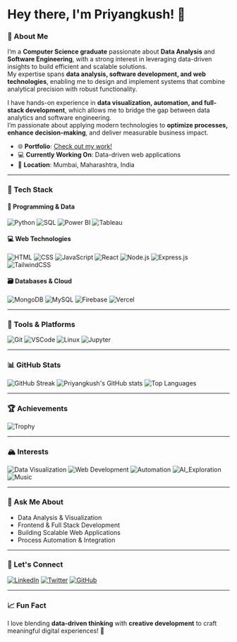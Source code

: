 # Hey there, I'm Priyangkush! 👋

### 🌟 About Me
I’m a **Computer Science graduate** passionate about **Data Analysis** and **Software Engineering**, with a strong interest in leveraging data-driven insights to build efficient and scalable solutions.  
My expertise spans **data analysis, software development, and web technologies**, enabling me to design and implement systems that combine analytical precision with robust functionality.  

I have hands-on experience in **data visualization, automation, and full-stack development**, which allows me to bridge the gap between data analytics and software engineering.  
I’m passionate about applying modern technologies to **optimize processes, enhance decision-making**, and deliver measurable business impact.

- 🌐 **Portfolio**: [Check out my work!](https://4nkushdev.vercel.app)  
- 💻 **Currently Working On**: Data-driven web applications  
- 📍 **Location**: Mumbai, Maharashtra, India  

---

### 🚀 Tech Stack
#### 🧠 Programming & Data
![Python](https://img.shields.io/badge/Python-3776AB?style=for-the-badge&logo=python&logoColor=white)
![SQL](https://img.shields.io/badge/SQL-003B57?style=for-the-badge&logo=database&logoColor=white)
![Power BI](https://img.shields.io/badge/Power_BI-F2C811?style=for-the-badge&logo=powerbi&logoColor=black)
![Tableau](https://img.shields.io/badge/Tableau-E97627?style=for-the-badge&logo=tableau&logoColor=white)

#### 💻 Web Technologies
![HTML](https://img.shields.io/badge/HTML5-E34F26?style=for-the-badge&logo=html5&logoColor=white)
![CSS](https://img.shields.io/badge/CSS3-1572B6?style=for-the-badge&logo=css3&logoColor=white)
![JavaScript](https://img.shields.io/badge/JavaScript-F7DF1E?style=for-the-badge&logo=javascript&logoColor=black)
![React](https://img.shields.io/badge/React-20232A?style=for-the-badge&logo=react&logoColor=61DAFB)
![Node.js](https://img.shields.io/badge/Node.js-339933?style=for-the-badge&logo=nodedotjs&logoColor=white)
![Express.js](https://img.shields.io/badge/Express.js-404D59?style=for-the-badge&logo=express&logoColor=white)
![TailwindCSS](https://img.shields.io/badge/TailwindCSS-06B6D4?style=for-the-badge&logo=tailwindcss&logoColor=white)

#### 🗃️ Databases & Cloud
![MongoDB](https://img.shields.io/badge/MongoDB-47A248?style=for-the-badge&logo=mongodb&logoColor=white)
![MySQL](https://img.shields.io/badge/MySQL-4479A1?style=for-the-badge&logo=mysql&logoColor=white)
![Firebase](https://img.shields.io/badge/Firebase-FFCA28?style=for-the-badge&logo=firebase&logoColor=black)
![Vercel](https://img.shields.io/badge/Vercel-000000?style=for-the-badge&logo=vercel&logoColor=white)

---

### 🧩 Tools & Platforms
![Git](https://img.shields.io/badge/Git-F05032?style=for-the-badge&logo=git&logoColor=white)
![VSCode](https://img.shields.io/badge/VSCode-007ACC?style=for-the-badge&logo=visualstudiocode&logoColor=white)
![Linux](https://img.shields.io/badge/Linux-FCC624?style=for-the-badge&logo=linux&logoColor=black)
![Jupyter](https://img.shields.io/badge/Jupyter-F37626?style=for-the-badge&logo=jupyter&logoColor=white)

---

### 📊 GitHub Stats
![GitHub Streak](https://github-readme-streak-stats.herokuapp.com/?user=DPriyangkush&theme=dark)
![Priyangkush's GitHub stats](https://github-readme-stats.vercel.app/api?username=DPriyangkush&show_icons=true&theme=radical)
![Top Languages](https://github-readme-stats.vercel.app/api/top-langs/?username=DPriyangkush&layout=compact&theme=radical)

---

### 🏆 Achievements
![Trophy](https://github-profile-trophy.vercel.app/?username=DPriyangkush&theme=onedark&row=1&column=6)

---

### 🏔️ Interests
![Data Visualization](https://img.shields.io/badge/Data_Visualization-📊-blue?style=for-the-badge)
![Web Development](https://img.shields.io/badge/Web_Development-💻-orange?style=for-the-badge)
![Automation](https://img.shields.io/badge/Automation-⚙️-green?style=for-the-badge)
![AI_Exploration](https://img.shields.io/badge/AI_Exploration-🤖-purple?style=for-the-badge)
![Music](https://img.shields.io/badge/Music-🎧-red?style=for-the-badge)

---

### 🎯 Ask Me About
- Data Analysis & Visualization  
- Frontend & Full Stack Development  
- Building Scalable Web Applications  
- Process Automation & Integration  

---

### 💬 Let's Connect
[![LinkedIn](https://img.shields.io/badge/LinkedIn-%230077B5.svg?style=for-the-badge&logo=linkedin&logoColor=white)](http://linkedin.com/in/priyangkush)
[![Twitter](https://img.shields.io/badge/Twitter-%231DA1F2.svg?style=for-the-badge&logo=twitter&logoColor=white)](https://twitter.com/rahuld05)
[![GitHub](https://img.shields.io/badge/GitHub-%2312100E.svg?style=for-the-badge&logo=github&logoColor=white)](https://github.com/DPriyangkush)

---

### 📈 Fun Fact
I love blending **data-driven thinking** with **creative development** to craft meaningful digital experiences! 🚀
